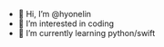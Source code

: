 - 👋 Hi, I’m @hyonelin
- 👀 I’m interested in coding
- 🌱 I’m currently learning python/swift

<!---
hyonelin/hyonelin is a ✨ special ✨ repository because its `README.md` (this file) appears on your GitHub profile.
You can click the Preview link to take a look at your changes.
--->

